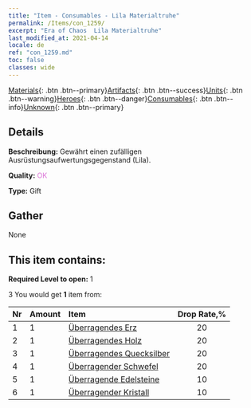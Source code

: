 ```yaml
---
title: "Item - Consumables - Lila Materialtruhe"
permalink: /Items/con_1259/
excerpt: "Era of Chaos  Lila Materialtruhe"
last_modified_at: 2021-04-14
locale: de
ref: "con_1259.md"
toc: false
classes: wide
---
```

 [Materials](/de/Items/){: .btn .btn--primary}[Artifacts](/de/Items/Artifacts/){: .btn .btn--success}[Units](/de/Items/Units/){: .btn .btn--warning}[Heroes](/de/Items/Heroes/){: .btn .btn--danger}[Consumables](/de/Items/Consumables/){: .btn .btn--info}[Unknown](/de/Items/Unknown/){: .btn .btn--primary}

## Details
 **Beschreibung:** Gewährt einen zufälligen Ausrüstungsaufwertungsgegenstand (Lila).

 **Quality:** <span style="color: #DA70D6">OK</span>

 **Type:** Gift

## Gather

  None

## This item contains:

 **Required Level to open:** 1

 3 You would get **1** item  from:

  | Nr | Amount |     Item    | Drop Rate,% |
  |:---|:-------|:------------|:---------:|
  | 1 | 1 | [Überragendes Erz](/de/Items/mat_33/) | 20 | 
  | 2 | 1 | [Überragendes Holz](/de/Items/mat_34/) | 20 | 
  | 3 | 1 | [Überragendes Quecksilber](/de/Items/mat_35/) | 20 | 
  | 4 | 1 | [Überragender Schwefel](/de/Items/mat_36/) | 20 | 
  | 5 | 1 | [Überragende Edelsteine](/de/Items/mat_37/) | 10 | 
  | 6 | 1 | [Überragender Kristall](/de/Items/mat_38/) | 10 | 
